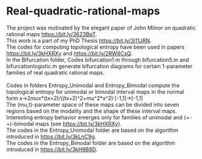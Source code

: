# Real-quadratic-rational-maps
The project was motivated by the elegant paper of John Milnor on quadratic rational maps https://bit.ly/3623BqT. 
<br /> This work is a part of my PhD Thesis https://bit.ly/3i11JRN.
<br /> The codes for computing topological entropy have been used in papers https://bit.ly/3kHXRXy and https://bit.ly/2RW8CsQ. 
<br /> In the Bifurcation folder, Codes bifurcation1.m through bifurcation5.m and bifurcationlogistic.m generate bifurcation diagrams for certain 1-parameter families of real quadratic rational maps.  
<br /> Codes in folders Entropy_Unimodal and Entropy_Bimodal compute the topological entropy for unimodal or bimodal interval maps in the normal form x->2*mu*x*(t*x+2)/((t*x+2)^2+mu^2*x^2):[-1,1]->[-1,1]
<br /> The (mu,t)-parameter space of these maps can be divided into seven regions based on the modality and the shape of these interval maps. Interesting entropy behavior 
emerges only for families of unimodal and (+-+)-bimodal maps (see https://bit.ly/3kHXRXy).
<br /> The codes in the Entropy_Unimodal folder are based on the algorithm introduced in https://bit.ly/3kLnC9g.
<br /> The codes in the Entropy_Bimodal folder are based on the algorithm introduced in https://bit.ly/3kH8B8D.
